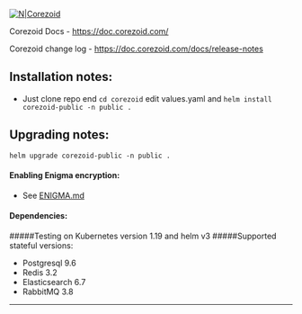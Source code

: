 [![N|Corezoid](https://corezoid.com/static/CorezoidProduct-80991adc0bc80fdda3e177ea20d188e1.png)](https://corezoid.com/)

Corezoid Docs - https://doc.corezoid.com/

Corezoid change log - https://doc.corezoid.com/docs/release-notes

## Installation notes:

- Just clone repo end ``` cd corezoid ``` edit values.yaml and ```helm install corezoid-public -n public .```

## Upgrading notes:
```helm upgrade corezoid-public -n public .```


#### Enabling Enigma encryption:
- See [ENIGMA.md](ENIGMA.md)

#### Dependencies:
#####Testing on Kubernetes version 1.19 and helm v3
#####Supported stateful versions:
- Postgresql 9.6
- Redis 3.2
- Elasticsearch 6.7
- RabbitMQ 3.8
---

